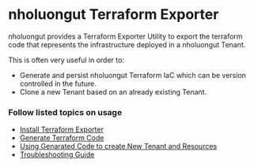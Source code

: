 # nholuongut Terraform Exporter

nholuongut provides a Terraform Exporter Utility to export the terraform code that represents the infrastructure deployed in a nholuongut Tenant.&#x20;

This is often very useful in order to:

* Generate and persist nholuongut Terraform IaC which can be version controlled in the future.
* Clone a new Tenant based on an already existing Tenant.

### Follow listed topics on usage

* [Install Terraform Exporter](install-terraform-utility.md)
* [Generate Terraform Code](generate-terraform-code.md)
* [Using Genarated Code to create New Tenant and Resources](using-terraform-generated-code.md)
* [Troubleshooting Guide](troubleshooting-guide.md)

